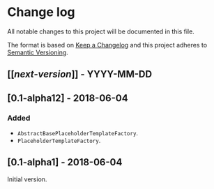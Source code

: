 # Change log
All notable changes to this project will be documented in this file.

The format is based on [Keep a Changelog](http://keepachangelog.com/)
and this project adheres to [Semantic Versioning](http://semver.org/).

## [[*next-version*]] - YYYY-MM-DD

## [0.1-alpha12] - 2018-06-04
### Added
- `AbstractBasePlaceholderTemplateFactory`.
- `PlaceholderTemplateFactory`.

## [0.1-alpha1] - 2018-06-04
Initial version.
